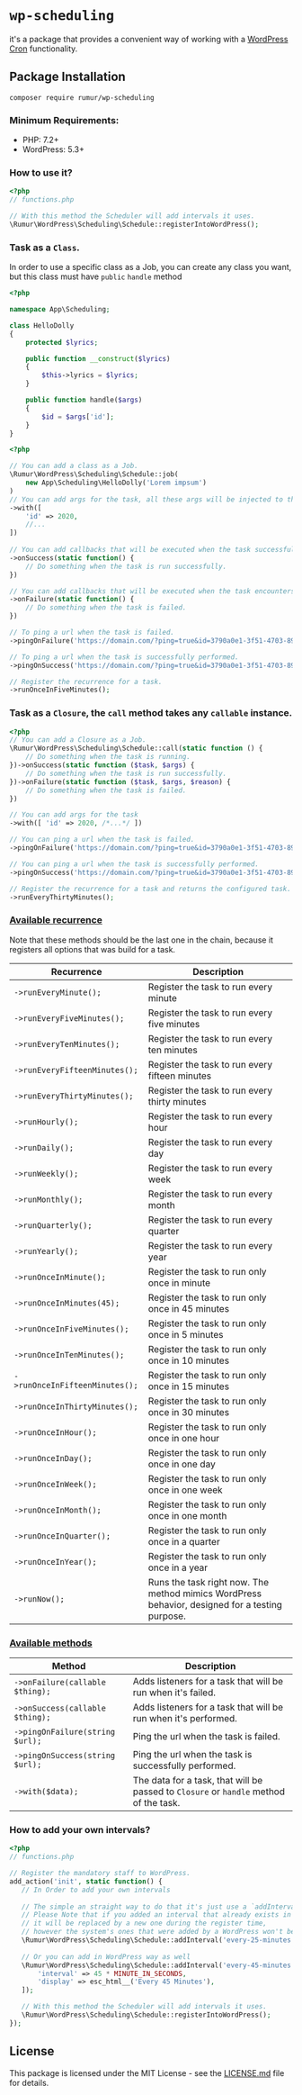# `wp-scheduling` 
it's a package that provides a convenient way of working with a [WordPress Cron](https://developer.wordpress.org/plugins/cron/) functionality.

## Package Installation  
```composer require rumur/wp-scheduling```  

### Minimum Requirements:
 - PHP: 7.2+
 - WordPress: 5.3+

### How to use it?

```php
<?php
// functions.php

// With this method the Scheduler will add intervals it uses.
\Rumur\WordPress\Scheduling\Schedule::registerIntoWordPress();
```

### Task as a `Class`.
In order to use a specific class as a Job, you can create any class you want, but this class must have `public` `handle` method   

```php
<?php

namespace App\Scheduling;

class HelloDolly
{
    protected $lyrics;

    public function __construct($lyrics)
    {
        $this->lyrics = $lyrics;
    }

    public function handle($args)
    {
        $id = $args['id'];
    }
}
```

```php
<?php

// You can add a class as a Job.
\Rumur\WordPress\Scheduling\Schedule::job(
    new App\Scheduling\HelloDolly('Lorem impsum')
)
// You can add args for the task, all these args will be injected to the `handle` method 
->with([ 
    'id' => 2020, 
    //...
])
    
// You can add callbacks that will be executed when the task successfully performed.
->onSuccess(static function() {
    // Do something when the task is run successfully.
})

// You can add callbacks that will be executed when the task encounters an error.
->onFailure(static function() {
    // Do something when the task is failed.
})

// To ping a url when the task is failed.
->pingOnFailure('https://domain.com/?ping=true&id=3790a0e1-3f51-4703-8962-8ed889e2cc7c&action=failed')

// To ping a url when the task is successfully performed.
->pingOnSuccess('https://domain.com/?ping=true&id=3790a0e1-3f51-4703-8962-8ed889e2cc7c&action=success')

// Register the recurrence for a task.
->runOnceInFiveMinutes();
```

### Task as a `Closure`, the `call` method takes any `callable` instance.
```php
<?php
// You can add a Closure as a Job.
\Rumur\WordPress\Scheduling\Schedule::call(static function () {
    // Do something when the task is running.
})->onSuccess(static function ($task, $args) {
    // Do something when the task is run successfully.
})->onFailure(static function ($task, $args, $reason) {
    // Do something when the task is failed.
})

// You can add args for the task
->with([ 'id' => 2020, /*...*/ ])

// You can ping a url when the task is failed.
->pingOnFailure('https://domain.com/?ping=true&id=3790a0e1-3f51-4703-8962-8ed889e2cc7c&action=failed')

// You can ping a url when the task is successfully performed.
->pingOnSuccess('https://domain.com/?ping=true&id=3790a0e1-3f51-4703-8962-8ed889e2cc7c&action=success')

// Register the recurrence for a task and returns the configured task. 
->runEveryThirtyMinutes();
```
 
### [Available recurrence](#available-recurrence)
Note that these methods should be the last one in the chain, because it registers all options that was build for a task.
 
 | Recurrence                       | Description                                                              |
 |-------------------------------   |------------------------------------------------------------------------  |
 | `->runEveryMinute();`            | Register the task to run every minute                                    |
 | `->runEveryFiveMinutes();`       | Register the task to run every five minutes                              |
 | `->runEveryTenMinutes();`        | Register the task to run every ten minutes                               |
 | `->runEveryFifteenMinutes();`    | Register the task to run every fifteen minutes                           |
 | `->runEveryThirtyMinutes();`     | Register the task to run every thirty minutes                            |
 | `->runHourly();`                 | Register the task to run every hour                                      |
 | `->runDaily();`                  | Register the task to run every day                                       |
 | `->runWeekly();`                 | Register the task to run every week                                      |
 | `->runMonthly();`                | Register the task to run every month                                     |
 | `->runQuarterly();`              | Register the task to run every quarter                                   |
 | `->runYearly();`                 | Register the task to run every year                                      |
 | `->runOnceInMinute();`           | Register the task to run only once in minute                             |
 | `->runOnceInMinutes(45);`        | Register the task to run only once in 45 minutes                         |
 | `->runOnceInFiveMinutes();`      | Register the task to run only once in 5 minutes                          |
 | `->runOnceInTenMinutes();`       | Register the task to run only once in 10 minutes                         |
 | `->runOnceInFifteenMinutes();`   | Register the task to run only once in 15 minutes                         |
 | `->runOnceInThirtyMinutes();`    | Register the task to run only once in 30 minutes                         |
 | `->runOnceInHour();`             | Register the task to run only once in one hour                           |
 | `->runOnceInDay();`              | Register the task to run only once in one day                            |
 | `->runOnceInWeek();`             | Register the task to run only once in one week                           |
 | `->runOnceInMonth();`            | Register the task to run only once in one month                          |
 | `->runOnceInQuarter();`          | Register the task to run only once in a quarter                          |
 | `->runOnceInYear();`             | Register the task to run only once in a year                             |
 | `->runNow();`                    | Runs the task right now. The method mimics WordPress behavior, designed for a testing purpose. |
 
 ### [Available methods](#available-methods)
 
 | Method                           | Description                                                       |
 |-----------------------------     |------------------------------------------------------------       |
 | `->onFailure(callable $thing);`  | Adds listeners for a task that will be run when it's failed.     |
 | `->onSuccess(callable $thing);`  | Adds listeners for a task that will be run when it's performed.   |
 | `->pingOnFailure(string $url);`  | Ping the url when the task is failed.                             |
 | `->pingOnSuccess(string $url);`  | Ping the url when the task is successfully performed.             |
 | `->with($data);`                 | The data for a task, that will be passed to `Closure` or `handle` method of the task. |
 
 ### How to add your own intervals?
 
 ```php
<?php
// functions.php

// Register the mandatory staff to WordPress.
add_action('init', static function() {
    // In Order to add your own intervals
    
    // The simple an straight way to do that it's just use a `addInterval` method.
    // Please Note that if you added an interval that already exists in a package,
    // it will be replaced by a new one during the register time,
    // however the system's ones that were added by a WordPress won't be touched and replaced. 
    \Rumur\WordPress\Scheduling\Schedule::addInterval('every-25-minutes', 25 * MINUTE_IN_SECONDS);
    
    // Or you can add in WordPress way as well 
    \Rumur\WordPress\Scheduling\Schedule::addInterval('every-45-minutes', [
        'interval' => 45 * MINUTE_IN_SECONDS,
        'display' => esc_html__('Every 45 Minutes'),
    ]);

    // With this method the Scheduler will add intervals it uses.
    \Rumur\WordPress\Scheduling\Schedule::registerIntoWordPress();
});
```
 
 ## License
 This package is licensed under the MIT License - see the [LICENSE.md](https://github.com/rumur/wp-scheduling/blob/master/LICENSE) file for details.